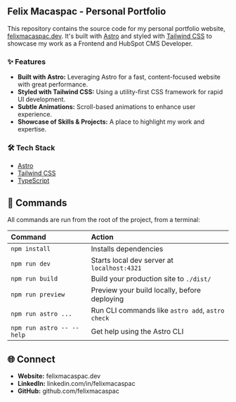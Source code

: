 ## Felix Macaspac - Personal Portfolio

This repository contains the source code for my personal portfolio website, [felixmacaspac.dev](https://felixmacaspac.dev). It's built with [Astro](https://astro.build/) and styled with [Tailwind CSS](https://tailwindcss.com/) to showcase my work as a Frontend and HubSpot CMS Developer.

### ✨ Features

- **Built with Astro:** Leveraging Astro for a fast, content-focused website with great performance.
- **Styled with Tailwind CSS:** Using a utility-first CSS framework for rapid UI development.
- **Subtle Animations:** Scroll-based animations to enhance user experience.
- **Showcase of Skills & Projects:** A place to highlight my work and expertise.

### 🛠️ Tech Stack

- [Astro](https://astro.build/)
- [Tailwind CSS](https://tailwindcss.com/)
- [TypeScript](https://www.typescriptlang.org/)

## 🧞 Commands

All commands are run from the root of the project, from a terminal:

| Command                   | Action                                           |
| :------------------------ | :----------------------------------------------- |
| `npm install`             | Installs dependencies                            |
| `npm run dev`             | Starts local dev server at `localhost:4321`      |
| `npm run build`           | Build your production site to `./dist/`          |
| `npm run preview`         | Preview your build locally, before deploying     |
| `npm run astro ...`       | Run CLI commands like `astro add`, `astro check` |
| `npm run astro -- --help` | Get help using the Astro CLI                     |

## 🌐 Connect

- **Website:** felixmacaspac.dev
- **LinkedIn:** linkedin.com/in/felixmacaspac
- **GitHub:** github.com/felixmacaspac

